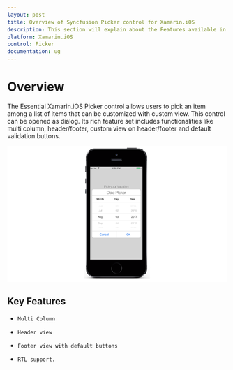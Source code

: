 ```yaml
---
layout: post
title: Overview of Syncfusion Picker control for Xamarin.iOS
description: This section will explain about the Features available in Syncfusion Picker control in Xamarin.iOS platform
platform: Xamarin.iOS
control: Picker
documentation: ug
---
```

# Overview

The Essential Xamarin.iOS Picker control allows users to pick an item among a list of items that can be customized with custom view. This control can be opened as dialog. Its rich feature set includes functionalities like  multi column, header/footer, custom view on header/footer and default validation buttons.

![Overview](images/overview.png)

## Key Features

* `Multi Column`

* `Header view`

* `Footer view with default buttons`

* `RTL support.`